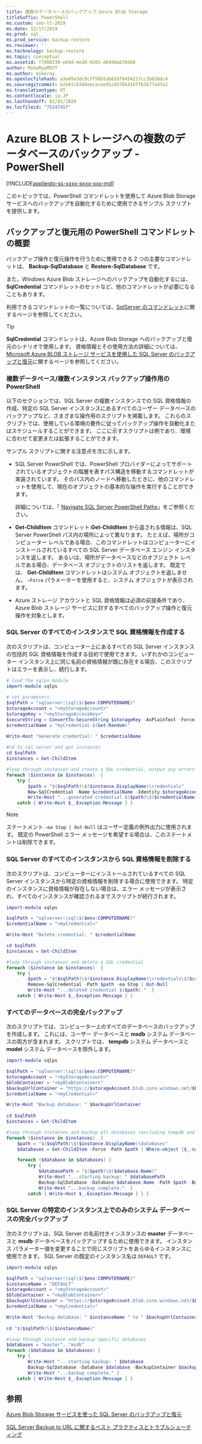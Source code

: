 ```yaml
---
title: 複数のデータベースのバックアップ:Azure Blob Storage
titleSuffix: PowerShell
ms.custom: seo-lt-2019
ms.date: 12/17/2019
ms.prod: sql
ms.prod_service: backup-restore
ms.reviewer: ''
ms.technology: backup-restore
ms.topic: conceptual
ms.assetid: f7008339-e69d-4e20-9265-d649da670460
author: MikeRayMSFT
ms.author: mikeray
ms.openlocfilehash: a3e89a3dc9cff58b5ab610f0454217cc3b658dc4
ms.sourcegitcommit: b2e81cb349eecacee91cd3766410ffb3677ad7e2
ms.translationtype: HT
ms.contentlocale: ja-JP
ms.lasthandoff: 02/01/2020
ms.locfileid: "75247457"
---
```

# <a name="back-up-multiple-databases-to-azure-blob-storage---powershell"></a>Azure BLOB ストレージへの複数のデータベースのバックアップ - PowerShell

[!INCLUDE[appliesto-ss-xxxx-xxxx-xxx-md](../../includes/appliesto-ss-xxxx-xxxx-xxx-md.md)]

このトピックでは、PowerShell コマンドレットを使用して Azure Blob Storage サービスへのバックアップを自動化するために使用できるサンプル スクリプトを提供します。  
  
## <a name="overview-of-powershell-cmdlets-for-backup-and-restore"></a>バックアップと復元用の PowerShell コマンドレットの概要

バックアップ操作と復元操作を行うために使用できる 2 つの主要なコマンドレットは、 **Backup-SqlDatabase** と **Restore-SqlDatabase** です。

また、Windows Azure Blob ストレージへのバックアップを自動化するには、**SqlCredential** コマンドレットのセットなど、他のコマンドレットが必要になることもあります。

利用できるコマンドレットの一覧については、[SqlServer のコマンドレット](/powershell/module/sqlserver)に関するページを参照してください。
  
> [!TIP]  
> **SqlCredential** コマンドレットは、Azure Blob Storage へのバックアップと復元のシナリオで使用します。 資格情報とその使用方法の詳細については、[Microsoft Azure BLOB ストレージ サービスを使用した SQL Server のバックアップと復元](../../relational-databases/backup-restore/sql-server-backup-and-restore-with-microsoft-azure-blob-storage-service.md)に関するページを参照してください。
  
### <a name="powershell-for-multi-database-multi-instance-backup-operations"></a>複数データベース/複数インスタンス バックアップ操作用の PowerShell

以下のセクションでは、SQL Server の複数インスタンスでの SQL 資格情報の作成、特定の SQL Server インスタンスにあるすべてのユーザー データベースのバックアップなど、さまざまな操作用のスクリプトを掲載します。 これらのスクリプトでは、使用している環境の要件に従ってバックアップ操作を自動化またはスケジュールすることができます。 ここに示すスクリプトは例であり、環境に合わせて変更または拡張することができます。  
  
サンプル スクリプトに関する注意点を次に示します。  
  
- SQL Server PowerShell では、PowerShell プロバイダーによってサポートされているオブジェクトの階層を表すパス構造を移動するコマンドレットが実装されています。 そのパス内のノードへ移動したときに、他のコマンドレットを使用して、現在のオブジェクトの基本的な操作を実行することができます。

  詳細については、「 [Navigate SQL Server PowerShell Paths](../../relational-databases/scripting/navigate-sql-server-powershell-paths.md)」をご参照ください。

- **Get-ChildItem** コマンドレット:**Get-ChildItem** から返される情報は、SQL Server PowerShell パス内の場所によって異なります。 たとえば、場所がコンピューター レベルである場合、このコマンドレットはコンピューターにインストールされているすべての SQL Server データベース エンジン インスタンスを返します。 あるいは、場所がデータベースなどのオブジェクト レベルである場合、データベース オブジェクトのリストを返します。 既定では、 **Get-ChildItem** コマンドレットはシステム オブジェクトを返しません。 `–Force` パラメーターを使用すると、システム オブジェクトが表示されます。

- Azure ストレージ アカウントと SQL 資格情報は必須の前提条件であり、Azure Blob ストレージ サービスに対するすべてのバックアップ操作と復元操作を対象とします。
  
### <a name="create-a-sql-credential-on-all-instances-of-sql-server"></a>SQL Server のすべてのインスタンスで SQL 資格情報を作成する

次のスクリプトは、コンピューター上にあるすべての SQL Server インスタンスの包括的 SQL 資格情報を作成する目的で使用できます。 いずれかのコンピューター インスタンス上に同じ名前の資格情報が既に存在する場合、このスクリプトはエラーを表示し、続行します。  
  
```powershell
# load the sqlps module
import-module sqlps  
  
# set parameters
$sqlPath = "sqlserver:\sql\$($env:COMPUTERNAME)"
$storageAccount = "<myStorageAccount>"  
$storageKey = "<myStorageAccessKey>"  
$secureString = ConvertTo-SecureString $storageKey -AsPlainText -Force  
$credentialName = "myCredential-$(Get-Random)"

Write-Host "Generate credential: " $credentialName
  
#cd to sql server and get instances  
cd $sqlPath
$instances = Get-ChildItem

#loop through instances and create a SQL credential, output any errors
foreach ($instance in $instances)  {
    try {
        $path = "$($sqlPath)\$($instance.DisplayName)\credentials"
        New-SqlCredential -Name $credentialName -Identity $storageAccount -Secret $secureString -Path $path -ea Stop | Out-Null
        Write-Host "...generated credential $($path)\$($credentialName)."  }
    catch { Write-Host $_.Exception.Message } }
```

> [!NOTE]
> ステートメント `-ea Stop | Out-Null` はユーザー定義の例外出力に使用されます。 既定の PowerShell エラー メッセージを希望する場合は、このステートメントは削除できます。 

### <a name="remove-a-sql-credential-from-all-instances-of-sql-server"></a>SQL Server のすべてのインスタンスから SQL 資格情報を削除する

次のスクリプトは、コンピューターにインストールされているすべての SQL Server インスタンスから特定の資格情報を削除する場合に使用できます。 特定のインスタンスに資格情報が存在しない場合は、エラー メッセージが表示され、すべてのインスタンスが確認されるまでスクリプトが続行されます。  
  
```powershell
import-module sqlps

$sqlPath = "sqlserver:\sql\$($env:COMPUTERNAME)"
$credentialName = "<myCredential>"

Write-Host "Delete credential: " $credentialName

cd $sqlPath
$instances = Get-ChildItem

#loop through instances and delete a SQL credential
foreach ($instance in $instances)  {
    try {
        $path = "$($sqlPath)\$($instance.DisplayName)\credentials\$($credentialName)"
        Remove-SqlCredential -Path $path -ea Stop | Out-Null
        Write-Host "...deleted credential $($path)."  }
    catch { Write-Host $_.Exception.Message } }
```  
  
### <a name="full-backup-for-all-databases"></a>すべてのデータベースの完全バックアップ

次のスクリプトでは、コンピューター上のすべてのデータベースのバックアップを作成します。 これには、ユーザー データベースと **msdb** システム データベースの両方が含まれます。 スクリプトでは、 **tempdb** システム データベースと **model** システム データベースを除外します。  
  
```powershell
import-module sqlps  

$sqlPath = "sqlserver:\sql\$($env:COMPUTERNAME)"
$storageAccount = "<myStorageAccount>"  
$blobContainer = "<myBlobContainer>"  
$backupUrlContainer = "https://$storageAccount.blob.core.windows.net/$blobContainer/"  
$credentialName = "<myCredential>"

Write-Host "Backup database: " $backupUrlContainer
  
cd $sqlPath
$instances = Get-ChildItem

#loop through instances and backup all databases (excluding tempdb and model)
foreach ($instance in $instances)  {
    $path = "$($sqlPath)\$($instance.DisplayName)\databases"
    $databases = Get-ChildItem -Force -Path $path | Where-object {$_.name -ne "tempdb" -and $_.name -ne "model"}

    foreach ($database in $databases) {
        try {
            $databasePath = "$($path)\$($database.Name)"
            Write-Host "...starting backup: " $databasePath
            Backup-SqlDatabase -Database $database.Name -Path $path -BackupContainer $backupUrlContainer -SqlCredential $credentialName -Compression On
            Write-Host "...backup complete."  }
        catch { Write-Host $_.Exception.Message } } }
```  
  
### <a name="full-backup-for-system-databases-only-on-a-specific-instance-of-sql-server"></a>SQL Server の特定のインスタンス上でのみのシステム データベースの完全バックアップ

次のスクリプトは、SQL Server の名前付きインスタンスの **master** データベースと **msdb** データベースをバックアップするために使用できます。 インスタンス パラメーター値を変更することで同じスクリプトをあらゆるインスタンスに使用できます。 SQL Server の既定のインスタンス名は `DEFAULT` です。
  
```powershell
import-module sqlps  

$sqlPath = "sqlserver:\sql\$($env:COMPUTERNAME)"
$instanceName = "DEFAULT"
$storageAccount = "<myStorageAccount>"  
$blobContainer = "<myBlobContainer>"  
$backupUrlContainer = "https://$storageAccount.blob.core.windows.net/$blobContainer/"  
$credentialName = "<myCredential>"

Write-Host "Backup database: " $instanceName " to " $backupUrlContainer
  
cd "$($sqlPath)\$($instanceName)"

#loop through instance and backup specific databases
$databases = "master", "msdb"  
foreach ($database in $databases) {
    try {
        Write-Host "...starting backup: " $database
        Backup-SqlDatabase -Database $database -BackupContainer $backupUrlContainer -SqlCredential $credentialName -Compression On
        Write-Host "...backup complete." }
    catch { Write-Host $_.Exception.Message } }
```  
  
## <a name="see-also"></a>参照

[Azure Blob Storage サービスを使った SQL Server のバックアップと復元](../../relational-databases/backup-restore/sql-server-backup-and-restore-with-microsoft-azure-blob-storage-service.md)

[SQL Server Backup to URL に関するベスト プラクティスとトラブルシューティング](../../relational-databases/backup-restore/sql-server-backup-to-url-best-practices-and-troubleshooting.md)
